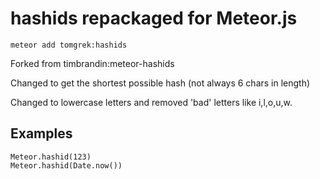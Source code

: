 # hashids repackaged for Meteor.js

```
meteor add tomgrek:hashids
```

Forked from timbrandin:meteor-hashids

Changed to get the shortest possible hash (not always 6 chars in length)

Changed to lowercase letters and removed 'bad' letters like i,l,o,u,w.

## Examples

```
Meteor.hashid(123)
Meteor.hashid(Date.now())
```
